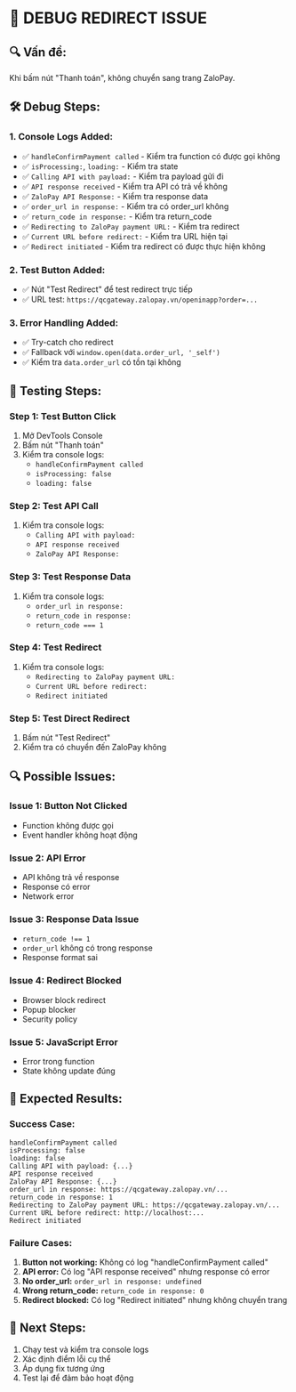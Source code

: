 # 🐛 DEBUG REDIRECT ISSUE

## 🔍 **Vấn đề:**

Khi bấm nút "Thanh toán", không chuyển sang trang ZaloPay.

## 🛠️ **Debug Steps:**

### **1. Console Logs Added:**

- ✅ `handleConfirmPayment called` - Kiểm tra function có được gọi không
- ✅ `isProcessing:`, `loading:` - Kiểm tra state
- ✅ `Calling API with payload:` - Kiểm tra payload gửi đi
- ✅ `API response received` - Kiểm tra API có trả về không
- ✅ `ZaloPay API Response:` - Kiểm tra response data
- ✅ `order_url in response:` - Kiểm tra có order_url không
- ✅ `return_code in response:` - Kiểm tra return_code
- ✅ `Redirecting to ZaloPay payment URL:` - Kiểm tra redirect
- ✅ `Current URL before redirect:` - Kiểm tra URL hiện tại
- ✅ `Redirect initiated` - Kiểm tra redirect có được thực hiện không

### **2. Test Button Added:**

- ✅ Nút "Test Redirect" để test redirect trực tiếp
- ✅ URL test: `https://qcgateway.zalopay.vn/openinapp?order=...`

### **3. Error Handling Added:**

- ✅ Try-catch cho redirect
- ✅ Fallback với `window.open(data.order_url, '_self')`
- ✅ Kiểm tra `data.order_url` có tồn tại không

## 🧪 **Testing Steps:**

### **Step 1: Test Button Click**

1. Mở DevTools Console
2. Bấm nút "Thanh toán"
3. Kiểm tra console logs:
   - `handleConfirmPayment called`
   - `isProcessing: false`
   - `loading: false`

### **Step 2: Test API Call**

1. Kiểm tra console logs:
   - `Calling API with payload:`
   - `API response received`
   - `ZaloPay API Response:`

### **Step 3: Test Response Data**

1. Kiểm tra console logs:
   - `order_url in response:`
   - `return_code in response:`
   - `return_code === 1`

### **Step 4: Test Redirect**

1. Kiểm tra console logs:
   - `Redirecting to ZaloPay payment URL:`
   - `Current URL before redirect:`
   - `Redirect initiated`

### **Step 5: Test Direct Redirect**

1. Bấm nút "Test Redirect"
2. Kiểm tra có chuyển đến ZaloPay không

## 🔍 **Possible Issues:**

### **Issue 1: Button Not Clicked**

- Function không được gọi
- Event handler không hoạt động

### **Issue 2: API Error**

- API không trả về response
- Response có error
- Network error

### **Issue 3: Response Data Issue**

- `return_code !== 1`
- `order_url` không có trong response
- Response format sai

### **Issue 4: Redirect Blocked**

- Browser block redirect
- Popup blocker
- Security policy

### **Issue 5: JavaScript Error**

- Error trong function
- State không update đúng

## 🎯 **Expected Results:**

### **Success Case:**

```
handleConfirmPayment called
isProcessing: false
loading: false
Calling API with payload: {...}
API response received
ZaloPay API Response: {...}
order_url in response: https://qcgateway.zalopay.vn/...
return_code in response: 1
Redirecting to ZaloPay payment URL: https://qcgateway.zalopay.vn/...
Current URL before redirect: http://localhost:...
Redirect initiated
```

### **Failure Cases:**

1. **Button not working:** Không có log "handleConfirmPayment called"
2. **API error:** Có log "API response received" nhưng response có error
3. **No order_url:** `order_url in response: undefined`
4. **Wrong return_code:** `return_code in response: 0`
5. **Redirect blocked:** Có log "Redirect initiated" nhưng không chuyển trang

## 🚀 **Next Steps:**

1. Chạy test và kiểm tra console logs
2. Xác định điểm lỗi cụ thể
3. Áp dụng fix tương ứng
4. Test lại để đảm bảo hoạt động
